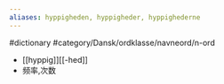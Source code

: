 ```yaml
---
aliases: hyppigheden, hyppigheder, hyppighederne
---
```

#dictionary #category/Dansk/ordklasse/navneord/n-ord 
- [[hyppig]][[-hed]]
- 频率,次数